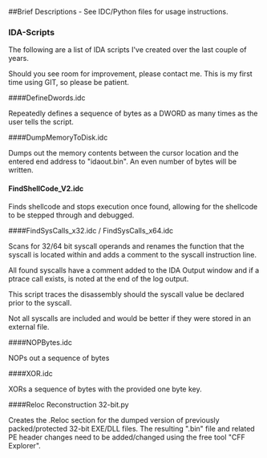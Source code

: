##Brief Descriptions - See IDC/Python files for usage instructions.

### IDA-Scripts

The following are a list of IDA scripts I've created over the last couple of years.

Should you see room for improvement, please contact me.
This is my first time using GIT, so please be patient.


####DefineDwords.idc

Repeatedly defines a sequence of bytes as a DWORD as many times as the user tells the script.

####DumpMemoryToDisk.idc

Dumps out the memory contents between the cursor location and the entered end address to "idaout.bin".  An even number of bytes will be written.

#### FindShellCode_V2.idc

Finds shellcode and stops execution once found, allowing for the shellcode to be stepped through and debugged.

####FindSysCalls_x32.idc / FindSysCalls_x64.idc

Scans for 32/64 bit syscall operands and renames the function that the syscall is located within and adds a comment to the syscall instruction line.

All found syscalls have a comment added to the IDA Output window and if a ptrace call exists, is noted at the end of the log output.

This script traces the disassembly should the syscall value be declared prior to the syscall.

Not all syscalls are included and would be better if they were stored in an external file.


####NOPBytes.idc

NOPs out a sequence of bytes

####XOR.idc

XORs a sequence of bytes with the provided one byte key.

####Reloc Reconstruction 32-bit.py

Creates the .Reloc section for the dumped version of previously packed/protected 32-bit EXE/DLL files.  The resulting ".bin" file and related PE header changes need to be added/changed using the free tool "CFF Explorer".
